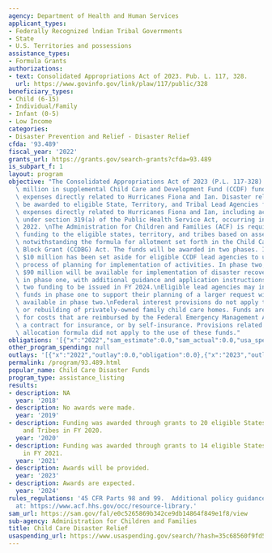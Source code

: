 ```yaml
---
agency: Department of Health and Human Services
applicant_types:
- Federally Recognized lndian Tribal Governments
- State
- U.S. Territories and possessions
assistance_types:
- Formula Grants
authorizations:
- text: Consolidated Appropriations Act of 2023. Pub. L. 117, 328.
  url: https://www.govinfo.gov/link/plaw/117/public/328
beneficiary_types:
- Child (6-15)
- Individual/Family
- Infant (0-5)
- Low Income
categories:
- Disaster Prevention and Relief - Disaster Relief
cfda: '93.489'
fiscal_year: '2022'
grants_url: https://grants.gov/search-grants?cfda=93.489
is_subpart_f: 1
layout: program
objective: "The Consolidated Appropriations Act of 2023 (P.L. 117-328) provided $100\
  \ million in supplemental Child Care and Development Fund (CCDF) funding for necessary\
  \ expenses directly related to Hurricanes Fiona and Ian. Disaster relief funds will\
  \ be awarded to eligible State, Territory, and Tribal Lead Agencies for child care\
  \ expenses directly related to Hurricanes Fiona and Ian, including activities authorized\
  \ under section 319(a) of the Public Health Service Act, occurring in calendar year\
  \ 2022. \nThe Administration for Children and Families (ACF) is required to distribute\
  \ funding to the eligible states, territory, and tribes based on assessed need,\
  \ notwithstanding the formula for allotment set forth in the Child Care and Development\
  \ Block Grant (CCDBG) Act. The funds will be awarded in two phases. In phase one,\
  \ $10 million has been set aside for eligible CCDF lead agencies to undertake a\
  \ process of planning for implementation of activities. In phase two, approximately\
  \ $90 million will be available for implementation of disaster recovery plans developed\
  \ in phase one, with additional guidance and application instructions for phase\
  \ two funding to be issued in FY 2024.\nEligible lead agencies may initially request\
  \ funds in phase one to support their planning of a larger request with funding\
  \ available in phase two.\nFederal interest provisions do not apply to the renovation\
  \ or rebuilding of privately-owned family child care homes. Funds are not available\
  \ for costs that are reimbursed by the Federal Emergency Management Agency, or under\
  \ a contract for insurance, or by self-insurance. Provisions related to the CCDF\
  \ allocation formula did not apply to the use of these funds."
obligations: '[{"x":"2022","sam_estimate":0.0,"sam_actual":0.0,"usa_spending_actual":0.0},{"x":"2023","sam_estimate":10000000.0,"sam_actual":0.0,"usa_spending_actual":10000000.0},{"x":"2024","sam_estimate":90000000.0,"sam_actual":0.0,"usa_spending_actual":88000000.0}]'
other_program_spending: null
outlays: '[{"x":"2022","outlay":0.0,"obligation":0.0},{"x":"2023","outlay":787761.75,"obligation":10000000.0},{"x":"2024","outlay":0.0,"obligation":88000000.0}]'
permalink: /program/93.489.html
popular_name: Child Care Disaster Funds
program_type: assistance_listing
results:
- description: NA
  year: '2018'
- description: No awards were made.
  year: '2019'
- description: Funding was awarded through grants to 20 eligible States, Territories,
    and Tribes in FY 2020.
  year: '2020'
- description: Funding was awarded through grants to 14 eligible States and Tribes
    in FY 2021.
  year: '2021'
- description: Awards will be provided.
  year: '2023'
- description: Awards are expected.
  year: '2024'
rules_regulations: '45 CFR Parts 98 and 99.  Additional policy guidance can be found
  at: https://www.acf.hhs.gov/occ/resource-library.'
sam_url: https://sam.gov/fal/e0c5265869b342ce9db14864f849e1f8/view
sub-agency: Administration for Children and Families
title: Child Care Disaster Relief
usaspending_url: https://www.usaspending.gov/search/?hash=35c68560f9fd5ead74c25bff0f1d0e52
---
```

